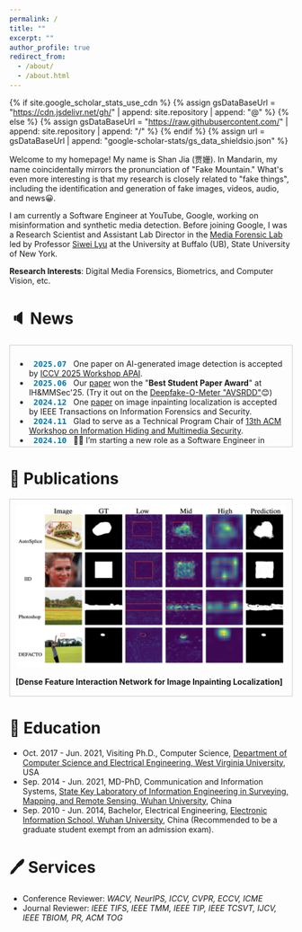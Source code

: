 ```yaml
---
permalink: /
title: ""
excerpt: ""
author_profile: true
redirect_from: 
  - /about/
  - /about.html
---
```


{% if site.google_scholar_stats_use_cdn %}
{% assign gsDataBaseUrl = "https://cdn.jsdelivr.net/gh/" | append: site.repository | append: "@" %}
{% else %}
{% assign gsDataBaseUrl = "https://raw.githubusercontent.com/" | append: site.repository | append: "/" %}
{% endif %}
{% assign url = gsDataBaseUrl | append: "google-scholar-stats/gs_data_shieldsio.json" %}

<span class='anchor' id='about-me'></span>

Welcome to my homepage! My name is Shan Jia (贾姗). In Mandarin, my name coincidentally mirrors the pronunciation of "Fake Mountain." What's even more interesting is that my research is closely related to "fake things", including the identification and generation of fake images, videos, audio, and news😀.

I am currently a Software Engineer at YouTube, Google, working on misinformation and synthetic media detection. Before joining Google, I was a Research Scientist and Assistant Lab Director in the [Media Forensic Lab](https://ubmdfl.cse.buffalo.edu/) led by Professor [Siwei Lyu](https://cse.buffalo.edu/~siweilyu/index.html) at the University at Buffalo (UB), State University of New York.

**Research Interests**: Digital Media Forensics, Biometrics, and Computer Vision, etc.

# 🔈 News 
<div style="max-height:160px; overflow-y:auto; border:1px solid #ccc; padding:10px;">
<ul>
<li><span style="background-color: transparent; font-size: 14px; color: #0077aa; font-weight: bold; padding: 3px 8px; border-radius: 50px; font-family: monospace;">2025.07</span> One paper on AI-generated image detection is accepted by <a href="https://sites.google.com/berkeley.edu/apai-iccv2025/">ICCV 2025 Workshop APAI</a>.</li>
<li><span style="background-color: transparent; font-size: 14px; color: #0077aa; font-weight: bold; padding: 3px 8px; border-radius: 50px; font-family: monospace;">2025.06</span> Our <a href="https://dl.acm.org/doi/pdf/10.1145/3733102.3733133">paper</a> won the "<strong>Best Student Paper Award</strong>" at IH&MMSec'25. (Try it out on the <a href="https://zinc.cse.buffalo.edu/ubmdfl/deep-o-meter/landing_page">Deepfake-O-Meter "AVSRDD"</a>😊)</li>
<li><span style="background-color: transparent; font-size: 14px; color: #0077aa; font-weight: bold; padding: 3px 8px; border-radius: 50px; font-family: monospace;">2024.12</span> One <a href="https://arxiv.org/pdf/2408.02191">paper</a> on image inpainting localization is accepted by IEEE Transactions on Information Forensics and Security.</li>
<li><span style="background-color: transparent; font-size: 14px; color: #0077aa; font-weight: bold; padding: 3px 8px; border-radius: 50px; font-family: monospace;">2024.11</span> Glad to serve as a Technical Program Chair of <a href="https://www.ihmmsec.org/">13th ACM Workshop on Information Hiding and Multimedia Security</a>.</li>
<li><span style="background-color: transparent; font-size: 14px; color: #0077aa; font-weight: bold; padding: 3px 8px; border-radius: 50px; font-family: monospace;">2024.10</span> 🎉🎉 I’m starting a new role as a Software Engineer in YouTube at Google!</li>
<li><span style="background-color: transparent; font-size: 14px; color: #0077aa; font-weight: bold; padding: 3px 8px; border-radius: 50px; font-family: monospace;">2024.09</span> One <a href="https://arxiv.org/pdf/2406.00985">paper</a> on multi-aspect text-driven image editing is accepted by NeurIPS 2024.</li>
<li><span style="background-color: transparent; font-size: 14px; color: #0077aa; font-weight: bold; padding: 3px 8px; border-radius: 50px; font-family: monospace;">2024.07</span> Glad to serve <a href="https://ieeexplore.ieee.org/xpl/conhome/10672516/proceeding">The 20th IEEE AVSS 2024</a> as a Publication Chair.</li>
<li><span style="background-color: transparent; font-size: 14px; color: #0077aa; font-weight: bold; padding: 3px 8px; border-radius: 50px; font-family: monospace;">2024.04</span> Glad to be featured on Buffalo News: <a href="https://buffalonews.com/news/local/business/schumer-ub-tout-buffalos-ai-opportunity-as-nations-top-scientist-visits/article_09fa6c48-f11f-11ee-90cc-73d65e6fecf9.html">link</a>.</li>
<li><span style="background-color: transparent; font-size: 14px; color: #0077aa; font-weight: bold; padding: 3px 8px; border-radius: 50px; font-family: monospace;">2024.04</span> One <a href="https://openaccess.thecvf.com/content/CVPR2024W/WMF/papers/Jia_Can_ChatGPT_Detect_DeepFakes_A_Study_of_Using_Multimodal_Large_CVPRW_2024_paper.pdf">paper</a> on using ChatGPT-4V for Deepfake face detection is accepted by CVPR2024 Workshop on Media Forensics (<a href="https://github.com/shanface33/GPT4MF_UB">link</a>).</li>
<li><span style="background-color: transparent; font-size: 14px; color: #0077aa; font-weight: bold; padding: 3px 8px; border-radius: 50px; font-family: monospace;">2024.03</span> Two papers are accepted by ICME 2024 <strong>Oral</strong>. Congratulations to Soumyya and Yu!</li>
<li><span style="background-color: transparent; font-size: 14px; color: #0077aa; font-weight: bold; padding: 3px 8px; border-radius: 50px; font-family: monospace;">2024.02</span> Glad to give a talk on Deepfake video detection, invited by <a href="https://realitydefender.com/">Reality Defender</a>.</li>
<li><span style="background-color: transparent; font-size: 14px; color: #0077aa; font-weight: bold; padding: 3px 8px; border-radius: 50px; font-family: monospace;">2024.01</span> I was interviewed by <a href="https://futurumcareers.com/">Futurum Careers, UK</a> together with Prof. Siwei Lyu (<a href="https://futurumcareers.com/Issue-24.pdf">link1</a>, <a href="https://futurumcareers.com/detecting-deepfakes-how-can-we-ensure-that-generative-ai-is-used-for-good">link2</a>).</li>
<li><span style="background-color: transparent; font-size: 14px; color: #0077aa; font-weight: bold; padding: 3px 8px; border-radius: 50px; font-family: monospace;">2024.01</span> One <a href="https://openreview.net/pdf?id=Ny150AblPu">paper</a> on uncovering text-image inconsistency is accepted by ICLR 2024 (<a href="https://www.youtube.com/watch?v=FjI-z3kte4U">video</a>).</li>
<li><span style="background-color: transparent; font-size: 14px; color: #0077aa; font-weight: bold; padding: 3px 8px; border-radius: 50px; font-family: monospace;">2023.10</span> One <a href="https://openaccess.thecvf.com/content/WACV2024/papers/Ju_Improving_Fairness_in_Deepfake_Detection_WACV_2024_paper.pdf">paper</a> on improving fairness in deepfake detection is accepted by WACV 2024 (<a href="https://github.com/littlejuyan/DF_Fairness"><strong>Code</strong></a>, <a href="https://www.buffalo.edu/ubnow/stories/2024/01/lyu-deepfake-bias.html">news report by UBNow</a>).</li>
<li><span style="background-color: transparent; font-size: 14px; color: #0077aa; font-weight: bold; padding: 3px 8px; border-radius: 50px; font-family: monospace;">2023.09</span> One <a href="https://arxiv.org/pdf/2310.03827">paper</a> on audio-visual deepfake detection is accepted by MIT IEEE Undergraduate Research Technology Conference. Congratulations to Sneha Muppalla (a senior high school student)!</li>
<li><span style="background-color: transparent; font-size: 14px; color: #0077aa; font-weight: bold; padding: 3px 8px; border-radius: 50px; font-family: monospace;">2023.08</span> One <a href="https://www.sciencedirect.com/science/article/abs/pii/S0924271623002320">paper</a> on street view imagery analysis is accepted by ISPRS Journal of Photogrammetry and Remote Sensing.</li>
<li><span style="background-color: transparent; font-size: 14px; color: #0077aa; font-weight: bold; padding: 3px 8px; border-radius: 50px; font-family: monospace;">2023.08</span> 🎉🎉 I’m starting a new position as Assistant Lab Director at <a href="https://ubmdfl.cse.buffalo.edu/">UB Media Forensic Lab (UB MDFL)</a>! </li>
<li><span style="background-color: transparent; font-size: 14px; color: #0077aa; font-weight: bold; padding: 3px 8px; border-radius: 50px; font-family: monospace;">2023.08</span> One <a href="https://arxiv.org/pdf/2211.08615">paper</a>  on image forgery detection is accepted by IEEE Transactions on Multimedia.</li>
<li><span style="background-color: transparent; font-size: 14px; color: #0077aa; font-weight: bold; padding: 3px 8px; border-radius: 50px; font-family: monospace;">2023.04</span> Two papers are accepted by CVPR2023 Workshop on Media Forensics (WMF). Autosplice dataset has been released (<a href="https://github.com/shanface33/AutoSplice_Dataset">link</a>)!</li>
<li><span style="background-color: transparent; font-size: 14px; color: #0077aa; font-weight: bold; padding: 3px 8px; border-radius: 50px; font-family: monospace;">2022.11</span> One <a href="https://pdf.sciencedirectassets.com/271826/1-s2.0-S0924271622X00129/1-s2.0-S0924271622003021/am.pdf?X-Amz-Security-Token=IQoJb3JpZ2luX2VjENj%2F%2F%2F%2F%2F%2F%2F%2F%2F%2FwEaCXVzLWVhc3QtMSJGMEQCIDPfGZpjp9ypeaJS40PVN5UVojBfPMacghBOZyPpGhcjAiBw45g%2F%2FNE7j4B8KvKjJwHZEo%2FltbDtaEok3KQyI4DDdCq7BQjg%2F%2F%2F%2F%2F%2F%2F%2F%2F%2F8BEAUaDDA1OTAwMzU0Njg2NSIMS60MOPpYfLCiQ5wFKo8FgM0MftXLmNXSB6E6KgCjOU26FFihWV3Dolc4GJCiqI%2By%2Bz%2F5aDhfaLUM03wvwvKfakXtJbdR76qiT1U%2FL%2BE3sfADTYlH%2B9CJOaS6u9AcSc6Qt4qdj5ReVMg%2B3wjPbPEaFW1oWnAFRnwVVFpFu8Zjsrfct4vB%2FqVUO8TE6c1qTgLFpjtztKUaVJ1yVSP4DndMglBF7yGHH9LId3ecdvDKagfLk2hccur44Qd3jtgawOYnq29JetNUxHAygueVL3cn%2BPwUSi9%2Bao9h%2FB9hgcIbazYUYVOe0%2Fp6oJbBW9oXkgHJaxedO%2Fsl6fQRImApJEuX1bzuk4gXMOxiDX3vwIVEV2GJzN4Taux44g9Tx%2BwH2kM5XUFPShS3wbBbQo5UmnlVAWjPVC0gQYC%2Bzu7aSOtfoGZ5fX%2B%2B9Xwkinxp7iUYOI8BV03t9ijZQWIGpaNCthGeIssypf9kLftfLqzSAwaA24YEnjMmlbnGP5m%2BibqEE9CRBeFntMdwXqEzG4SimL%2BsgUuRrjs8h3zgZoqbBaCE13Cu%2FmxfEkZ9QTJAUMWReqbTwjhgsIPFBUb8wFsiG3Vbe9lYHuN2K7l1tBiLnWovxk3mtlQkjKJUDI4NM87n4Pgp%2FetFgsuHR8KLMFNNH5s%2B8sxJrYTTyVQuSJYZ%2FKNlvsL%2FSfdTroepHkaIgwAvNWhihluqbByZ07tLwPHCegL4Gs%2BGU1peql7s3FweS7RkV3avo1L72NBt9b9JlPLOIeiolV1m67LoFSI4dDYrfEychtNZWbG2eLKN57LUaTxdPtfR3yc87%2FO0xeIQfQHzdhsXo1lMvpCMWBENg8lb5fv0aoyC3kiTBRhGtHedBlFgIN14gCcPmflowGI0zSKGtzC3tMbDBjqyAYci02Av6Ht1b68dD%2Baz7FTwmByHppLJDl4c5L763KTgEYJzXXxALJqRexgSV8MihBQ2eI8ggVxg%2F%2F2%2Byyejd2Iy6D8aoogltp%2Bdx9o9W%2F5Yaog3wg07PwKLPA6Lc3l54uMt5i06c3e0BowCfsVBCsq2Ti%2Fd9JKmVOSN9OQCjFTBeTFR%2B8yxNJp%2BxstZgYrbum7qp%2FAL1%2FiwfVzsExcTBEdb6cauPKgRCUd%2BKFuRSJLyu%2FY%3D&X-Amz-Algorithm=AWS4-HMAC-SHA256&X-Amz-Date=20250712T002953Z&X-Amz-SignedHeaders=host&X-Amz-Expires=300&X-Amz-Credential=ASIAQ3PHCVTY366K57TR%2F20250712%2Fus-east-1%2Fs3%2Faws4_request&X-Amz-Signature=19d880be10f1844c3b46e19310aa4bbd4232a5c447b95040f72588511aef7956&hash=fea9f0dd61dd708c42411082d43c4861819d25f696f7d190c1a780a9325ccc69&host=68042c943591013ac2b2430a89b270f6af2c76d8dfd086a07176afe7c76c2c61&pii=S0924271622003021&tid=pdf-90710799-85f1-409a-86f0-f04e52ed3393&sid=1b17576a645893414a29e5c-52c7144ad968gxrqa&type=client">paper</a> on street view image inpainting is accepted by ISPRS Journal of Photogrammetry and Remote Sensing (IF: 12.2).</li>
<li><span style="background-color: transparent; font-size: 14px; color: #0077aa; font-weight: bold; padding: 3px 8px; border-radius: 50px; font-family: monospace;">2022.06</span> Two papers on Media Forensics are accepted by ICIP 2022.</li>
<li><span style="background-color: transparent; font-size: 14px; color: #0077aa; font-weight: bold; padding: 3px 8px; border-radius: 50px; font-family: monospace;">2022.01</span> One <a href="https://www.albany.edu/faculty/mchang2/files/2022_05_ICASSP_De-Contextualization.pdf">paper</a> on Image-text De-contextualization Detection is accepted by ICASSP 2022.</li>
<li><span style="background-color: transparent; font-size: 14px; color: #0077aa; font-weight: bold; padding: 3px 8px; border-radius: 50px; font-family: monospace;">2021.12</span> Glad to give a keynote speech on Deepfakes at <a href="https://mfc.nist.gov/workshop">Open Media Forensics Challenge (OpenMFC) 2020-2021 Workshop</a>.</li>
<li><span style="background-color: transparent; font-size: 14px; color: #0077aa; font-weight: bold; padding: 3px 8px; border-radius: 50px; font-family: monospace;">2021.10</span> I joined <a href="https://infocamp.ischool.berkeley.edu/">UC Berkeley InforCamp</a> Deepfake Panel as a speaker.</li>
<li><span style="background-color: transparent; font-size: 14px; color: #0077aa; font-weight: bold; padding: 3px 8px; border-radius: 50px; font-family: monospace;">2021.06</span> 🎉🎉 I defended my Ph.D. dissertation on face spoofing detection and will join UB as a Post-Doctoral Researcher.</li>
<li><span style="background-color: transparent; font-size: 14px; color: #0077aa; font-weight: bold; padding: 3px 8px; border-radius: 50px; font-family: monospace;">2020.12</span> 🎉🎉 I joined <a href="http://www.lmars.whu.edu.cn/Upload/1608014392.pdf">2020 International Graduate Workshop on GeoInformatics</a>, and won the Excellent Presentation Award (1/11).</li>
</ul>
</div>


# 📝 Publications
<div style="max-height: 330px; overflow-y: auto; border: 1px solid #ccc; padding: 10px;">

<div class='paper-box'>
    <div class='paper-box-image'>
      <div>
        <img src='images/tifs25.png' alt="sym" width="100%">
      </div>
    </div>
<div class='paper-box-text' markdown="1">

**[Dense Feature Interaction Network for Image Inpainting Localization]**

 Ye Yao, Tingfeng Han, <u>Shan Jia*</u>, Siwei Lyu

IEEE Transactions on Information Forensics and Security, [**Paper**](https://arxiv.org/pdf/2408.02191), [**Code**](https://github.com/Boombb/DeFI-Net_Inpainting)
</div>
</div>

<div class='paper-box'>
    <div class='paper-box-image'>
      <div>
        <img src='images/Neurips24.png' alt="sym" width="100%">
      </div>
    </div>
<div class='paper-box-text' markdown="1">

**[ParallelEdits: Efficient Multi-Aspect Text-Driven Image Editing with Attention Grouping]**

 Mingzhen Huang, Jialing Cai, <u>Shan Jia</u>, Vishnu Suresh Lokhande, Siwei Lyu

The Thirty-eighth Annual Conference on Neural Information Processing Systems, [**Paper**](https://proceedings.neurips.cc/paper_files/paper/2024/file/2847043899e1171183ceadf86bdbb280-Paper-Conference.pdf), [**Project**](https://www.mingzhenhuang.com/projects/ParallelEdits.html), [**Code**](https://github.com/Mingzhen-Huang/ParallelEdits)
</div>
</div>

<div class='paper-box'>
    <div class='paper-box-image'>
      <div>
        <img src='images/WMF24.png' alt="sym" width="100%">
      </div>
    </div>
<div class='paper-box-text' markdown="1">

**[Can Chatgpt Detect Deepfakes? A Study of Using Multimodal Large Language Models for Media Forensics]**

<u>Shan Jia</u>, Reilin Lyu, Kangran Zhao, Yize Chen, Zhiyuan Yan, Yan Ju, Chuanbo Hu, Xin Li, Baoyuan Wu, Siwei Lyu

Workshop on Media Forensics, CVPR2024, [**Paper**](https://openaccess.thecvf.com/content/CVPR2024W/WMF/papers/Jia_Can_ChatGPT_Detect_DeepFakes_A_Study_of_Using_Multimodal_Large_CVPRW_2024_paper.pdf), [**Code**](https://github.com/shanface33/GPT4MF_UB)
</div>
</div>

<div class='paper-box'>
    <div class='paper-box-image'>
      <div>
        <img src='images/ICLR_24.png' alt="sym" width="100%">
      </div>
    </div>
<div class='paper-box-text' markdown="1">

**[Exposing Text-Image Inconsistency Using Diffusion Models]**

 Mingzhen Huang, <u>Shan Jia</u>, Zhou Zhou, Yan Ju, Jialing Cai, Siwei Lyu

The Twelfth International Conference on Learning Representations, ICLR24, [**Paper**](https://openreview.net/pdf?id=Ny150AblPu), [**Code**](https://mingzhenhuang.com/projects/InconsisDet.html), [**Video**](https://www.youtube.com/watch?v=FjI-z3kte4U)
</div>
</div>

<div class='paper-box'>
    <div class='paper-box-image'>
      <div>
        <img src='images/TMM_23.png' alt="sym" width="100%">
      </div>
    </div>
<div class='paper-box-text' markdown="1">

**[GLFF: Global and Local Feature Fusion for AI-synthesized Image Detection]**

Yan Ju, <u>Shan Jia</u>, Jialing Cai, Haiying Guan, Siwei Lyu

IEEE Transactions on Multimedia, [**Paper**](https://ieeexplore.ieee.org/abstract/document/10246417), [**Code**](https://github.com/littlejuyan/GLFF)
</div>
</div>

<div class='paper-box'>
    <div class='paper-box-image'>
      <div>
        <span style="background-color: transparent; font-size: 14px; color: #0077aa; font-weight: bold; padding: 3px 8px; border-radius: 50px; font-family: monospace;">WMF@CVPR23</span>
        <img src='images/AutoS_23.png' alt="sym" width="100%">
      </div>
    </div>
<div class='paper-box-text' markdown="1">
  
**[AutoSplice: A Text-prompt Manipulated Image Dataset for Media Forensics]**

<u>Shan Jia</u>, Mingzhen Huang, Zhou Zhou, Yan Ju, Jialing Cai, Siwei Lyu

Workshop on Media Forensics, CVPR2023, [**Paper**](https://openaccess.thecvf.com/content/CVPR2023W/WMF/papers/Jia_AutoSplice_A_Text-Prompt_Manipulated_Image_Dataset_for_Media_Forensics_CVPRW_2023_paper.pdf), [**Dataset**](https://github.com/shanface33/AutoSplice_Dataset)

</div>
</div>

<div class='paper-box'>
    <div class='paper-box-image'>
      <div>
        <span style="background-color: transparent; font-size: 14px; color: #0077aa; font-weight: bold; padding: 3px 8px; border-radius: 50px; font-family: monospace;">ISPRS-J23</span>
        <img src='images/ISPRS_23.png' alt="sym" width="100%">
      </div>
    </div>
<div class='paper-box-text' markdown="1">
  
**[UPDExplainer: an Interpretable Transformer-based Framework for Urban Physical Disorder Detection Using Street View Imagery]**

Chuanbo Hu, <u>Shan Jia*</u>, Fan Zhang, Changjiang Xiao, Mindi Ruan, Jacob Thrasher, and Xin Li

ISPRS Journal of Photogrammetry and Remote Sensing, [**Paper**](https://www.sciencedirect.com/science/article/abs/pii/S0924271622003021)

</div>
</div>

<div class='paper-box'>
    <div class='paper-box-image'>
      <div>
        <span style="background-color: transparent; font-size: 14px; color: #0077aa; font-weight: bold; padding: 3px 8px; border-radius: 50px; font-family: monospace;">ICIP22</span>
        <img src='images/DFDM_21.png' alt="sym" width="100%">
      </div>
    </div>
<div class='paper-box-text' markdown="1">

**[Model Attribution of Face-swap Deepfake Videos]**

<u>Shan Jia</u>, Xin Li, Siwei Lyu

2022 IEEE International Conference on Image Processing, [**Paper**](https://arxiv.org/pdf/2202.12951.pdf), [**Code, Dataset**](https://github.com/shanface33/Deepfake_Model_Attribution)

</div>
</div>

<div class='paper-box'>
    <div class='paper-box-image'>
      <div>
        <span style="background-color: transparent; font-size: 14px; color: #0077aa; font-weight: bold; padding: 3px 8px; border-radius: 50px; font-family: monospace;">ISPRS-J22</span>
        <img src='images/ISPRSJ_22.png' alt="sym" width="100%">
      </div>
    </div>
<div class='paper-box-text' markdown="1">

**[A Saliency-Guided Street View Image Inpainting Framework for Efficient Last-Meters Wayfinding]**

Chuanbo Hu, <u>Shan Jia*</u>, Fan Zhang, Xin Li

ISPRS Journal of Photogrammetry and Remote Sensing, [**PDF**](https://www.sciencedirect.com/science/article/abs/pii/S0924271623002320), [**Code**](https://github.com/shanface33/saliency_last_way_finding)

</div>
</div>

<div class='paper-box'>
    <div class='paper-box-image'>
      <div>
        <span style="background-color: transparent; font-size: 14px; color: #0077aa; font-weight: bold; padding: 3px 8px; border-radius: 50px; font-family: monospace;">TCSVT20</span>
        <img src='images/FBC_20.png' alt="sym" width="100%">
      </div>
    </div>
<div class='paper-box-text' markdown="1">

**[3D face anti-spoofing with factorized bilinear coding]**

<u>Shan Jia</u>, Xin Li, Chuanbo Hu, Guodong Guo, Zhengquan Xu

IEEE Transactions on Circuits and Systems for Video Technology, [**Paper**](https://arxiv.org/pdf/2005.06514.pdf), [**Dataset**](https://github.com/shanface33/Wax_Figure_Face_DB)

</div>
</div>
</div>

# 🏫 Education
- Oct. 2017 - Jun. 2021, Visiting Ph.D., Computer Science, [Department of Computer Science and Electrical Engineering, West Virginia University](https://lcsee.statler.wvu.edu/), USA
- Sep. 2014 - Jun. 2021, MD-PhD, Communication and Information Systems, [State Key Laboratory of Information Engineering in Surveying, Mapping, and Remote Sensing, Wuhan University](http://www.lmars.whu.edu.cn/en), China
- Sep. 2010 - Jun. 2014, Bachelor, Electrical Engineering, [Electronic Information School, Wuhan University](http://eis.whu.edu.cn/indexone.shtml), China (Recommended to be a graduate student exempt from an admission exam).


# 🖊 Services
- Conference Reviewer: *WACV, NeurIPS, ICCV, CVPR, ECCV, ICME*
- Journal Reviewer: *IEEE TIFS, IEEE TMM, IEEE TIP, IEEE TCSVT, IJCV, IEEE TBIOM, PR, ACM TOG*


<div align="center">
</div>

<div align="center">
<script type="text/javascript" id="clustrmaps" src="//cdn.clustrmaps.com/map_v2.js?cl=ffffff&w=250&t=tt&d=DWq0xRlaIghROAgH6Lr8tmD_XQEZ-bbDoLfqLus2cPc"></script>
</div>

